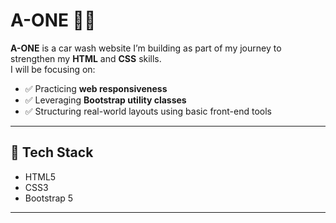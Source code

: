 # A-ONE 🚗🧼

**A-ONE** is a car wash website I’m building as part of my journey to strengthen my **HTML** and **CSS** skills.  
I will be focusing on:

- ✅ Practicing **web responsiveness**
- ✅ Leveraging **Bootstrap utility classes**
- ✅ Structuring real-world layouts using basic front-end tools

---

## 🚀 Tech Stack

- HTML5  
- CSS3  
- Bootstrap 5

---


